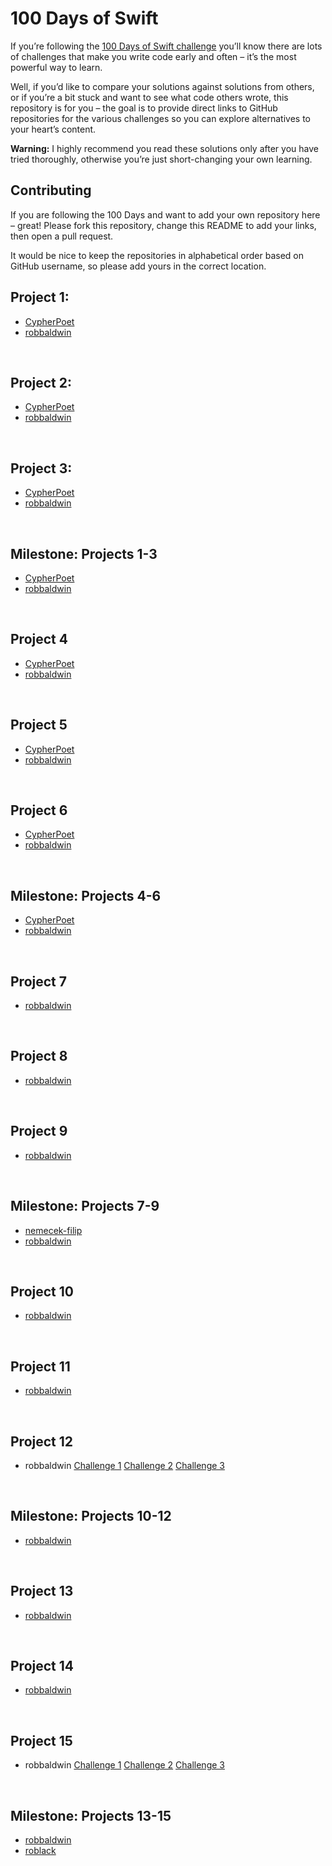 # 100 Days of Swift

If you’re following the [100 Days of Swift challenge](https://www.hackingwithswift.com/100) you’ll know there are lots of challenges that make you write code early and often – it’s the most powerful way to learn.

Well, if you’d like to compare your solutions against solutions from others, or if you’re a bit stuck and want to see what code others wrote, this repository is for you – the goal is to provide direct links to GitHub repositories for the various challenges so you can explore alternatives to your heart’s content.

**Warning:** I highly recommend you read these solutions only after you have tried thoroughly, otherwise you’re just short-changing your own learning.


## Contributing

If you are following the 100 Days and want to add your own repository here – great! Please fork this repository, change this README to add your links, then open a pull request.

It would be nice to keep the repositories in alphabetical order based on GitHub username, so please add yours in the correct location.



## Project 1:

* [CypherPoet](https://github.com/CypherPoet/100-days-of-swift/tree/master/day-018)
* [robbaldwin](https://github.com/robbaldwin/100DaysOfSwift/tree/master/P01%20StormViewer)

<p>&nbsp;</p>

## Project 2:

* [CypherPoet](https://github.com/CypherPoet/100-days-of-swift/tree/master/day-021)
* [robbaldwin](https://github.com/robbaldwin/100DaysOfSwift/tree/master/P02%20GuessTheFlag)

<p>&nbsp;</p>

## Project 3:

* [CypherPoet](https://github.com/CypherPoet/100-days-of-swift/tree/master/day-022)
* [robbaldwin](https://github.com/robbaldwin/100DaysOfSwift/tree/master/P03%20StormViewer%2BActivityVC)

<p>&nbsp;</p>

## Milestone: Projects 1-3

* [CypherPoet](https://github.com/CypherPoet/100-days-of-swift/tree/master/day-023)
* [robbaldwin](https://github.com/robbaldwin/100DaysOfSwift/tree/master/C01%20World%20Flags)

<p>&nbsp;</p>

## Project 4

* [CypherPoet](https://github.com/CypherPoet/100-days-of-swift/tree/master/day-026)
* [robbaldwin](https://github.com/robbaldwin/100DaysOfSwift/tree/master/P04%20EasyBrowser)

<p>&nbsp;</p>

## Project 5

* [CypherPoet](https://github.com/CypherPoet/100-days-of-swift/tree/master/day-029)
* [robbaldwin](https://github.com/robbaldwin/100DaysOfSwift/tree/master/P05%20WordScramble)

<p>&nbsp;</p>

## Project 6

* [CypherPoet](https://github.com/CypherPoet/100-days-of-swift/tree/master/day-031)
* [robbaldwin](https://github.com/robbaldwin/100DaysOfSwift/tree/master/P06B%20AutoLayout)

<p>&nbsp;</p>

## Milestone: Projects 4-6

* [CypherPoet](https://github.com/CypherPoet/100-days-of-swift/tree/master/day-032)
* [robbaldwin](https://github.com/robbaldwin/100DaysOfSwift/tree/master/C02%20ShoppingList)

<p>&nbsp;</p>

## Project 7

* [robbaldwin](https://github.com/robbaldwin/100DaysOfSwift/tree/master/P07%20WhiteHousePetitions)

<p>&nbsp;</p>

## Project 8

* [robbaldwin](https://github.com/robbaldwin/100DaysOfSwift/tree/master/P08%20SwiftyWords)

<p>&nbsp;</p>

## Project 9

* [robbaldwin](https://github.com/robbaldwin/100DaysOfSwift/tree/master/P09%20WhiteHousePetitions%20%2B%20GCD)

<p>&nbsp;</p>

## Milestone: Projects 7-9

* [nemecek-filip](https://github.com/nemecek-filip/hangman.challenge)
* [robbaldwin](https://github.com/robbaldwin/100DaysOfSwift/tree/master/C03%20Hangman)

<p>&nbsp;</p>

## Project 10

* [robbaldwin](https://github.com/robbaldwin/100DaysOfSwift/tree/master/P10%20NamesToFaces)

<p>&nbsp;</p>

## Project 11

* [robbaldwin](https://github.com/robbaldwin/100DaysOfSwift/tree/master/P11%20Pachinko)

<p>&nbsp;</p>

## Project 12

* robbaldwin [Challenge 1](https://github.com/robbaldwin/100DaysOfSwift/tree/master/P12C%20StormViewer%20%2B%20Saving%20View%20Count) [Challenge 2](https://github.com/robbaldwin/100DaysOfSwift/tree/master/P12D%20GuessTheFlag%20%2B%20High%20Score) [Challenge 3](https://github.com/robbaldwin/100DaysOfSwift/tree/master/P12E%20WordScramble%20%2B%20UserDefaults)

<p>&nbsp;</p>

## Milestone: Projects 10-12

* [robbaldwin](https://github.com/robbaldwin/100DaysOfSwift/tree/master/C04%20CameraCaptions)

<p>&nbsp;</p>

## Project 13

* [robbaldwin](https://github.com/robbaldwin/100DaysOfSwift/tree/master/P13A%20Instafilter%20-%20Challenge)

<p>&nbsp;</p>

## Project 14

* [robbaldwin](https://github.com/robbaldwin/100DaysOfSwift/tree/master/P14%20Whack-A-Penguin)

<p>&nbsp;</p>

## Project 15

* robbaldwin [Challenge 1](https://github.com/robbaldwin/100DaysOfSwift/tree/master/P15A%20SwiftyWords%20%2B%20Animation) [Challenge 2](https://github.com/robbaldwin/100DaysOfSwift/tree/master/P15B%20Instafilter%20%2B%20Animation) [Challenge 3](https://github.com/robbaldwin/100DaysOfSwift/tree/master/P15C%20GuessTheFlag%20%2B%20Animation)

<p>&nbsp;</p>

## Milestone: Projects 13-15

* [robbaldwin](https://github.com/robbaldwin/100DaysOfSwift/tree/master/C05%20CountryFacts)
* [roblack](https://github.com/roblack/100DaysOfSwift_challenges/tree/master/Day50_challenge)

<p>&nbsp;</p>
